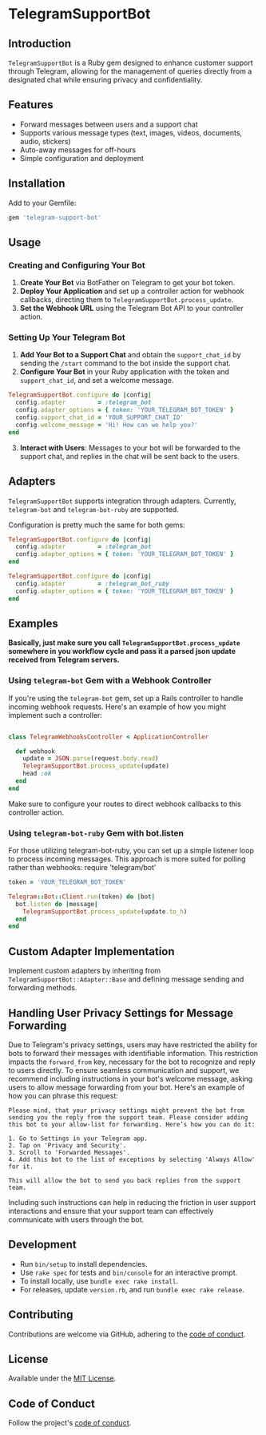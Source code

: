 # TelegramSupportBot

## Introduction

`TelegramSupportBot` is a Ruby gem designed to enhance customer support through Telegram, allowing
for the management of queries directly from a designated chat while ensuring privacy and
confidentiality.

## Features

- Forward messages between users and a support chat
- Supports various message types (text, images, videos, documents, audio, stickers)
- Auto-away messages for off-hours
- Simple configuration and deployment

## Installation

Add to your Gemfile:

```ruby
gem 'telegram-support-bot'
```

## Usage

### Creating and Configuring Your Bot

1. **Create Your Bot** via BotFather on Telegram to get your bot token.
2. **Deploy Your Application** and set up a controller action for webhook callbacks, directing them
   to `TelegramSupportBot.process_update`.
3. **Set the Webhook URL** using the Telegram Bot API to your controller action.

### Setting Up Your Telegram Bot

1. **Add Your Bot to a Support Chat** and obtain the `support_chat_id` by sending the `/start`
   command to the bot inside the support chat.
2. **Configure Your Bot** in your Ruby application with the token and `support_chat_id`, and set a
   welcome message.

```ruby
TelegramSupportBot.configure do |config|
  config.adapter         = :telegram_bot
  config.adapter_options = { token: 'YOUR_TELEGRAM_BOT_TOKEN' }
  config.support_chat_id = 'YOUR_SUPPORT_CHAT_ID'
  config.welcome_message = 'Hi! How can we help you?'
end
```

3. **Interact with Users**: Messages to your bot will be forwarded to the support chat, and replies
   in the chat will be sent back to the users.

## Adapters

`TelegramSupportBot` supports integration through adapters. Currently, `telegram-bot`
and `telegram-bot-ruby` are supported.

Configuration is pretty much the same for both gems:

```ruby
TelegramSupportBot.configure do |config|
  config.adapter         = :telegram_bot
  config.adapter_options = { token: 'YOUR_TELEGRAM_BOT_TOKEN' }
end
```

```ruby
TelegramSupportBot.configure do |config|
  config.adapter         = :telegram_bot_ruby
  config.adapter_options = { token: 'YOUR_TELEGRAM_BOT_TOKEN' }
end
```

## Examples

**Basically, just make sure you call `TelegramSupportBot.process_update` somewhere in you workflow
cycle and pass it a parsed json update received from Telegram servers.**

### Using `telegram-bot` Gem with a Webhook Controller

If you're using the `telegram-bot` gem, set up a Rails controller to handle incoming webhook
requests. Here's an example of how you might implement such a controller:

```ruby

class TelegramWebhooksController < ApplicationController

  def webhook
    update = JSON.parse(request.body.read)
    TelegramSupportBot.process_update(update)
    head :ok
  end
end
```

Make sure to configure your routes to direct webhook callbacks to this controller action.

### Using `telegram-bot-ruby` Gem with bot.listen

For those utilizing telegram-bot-ruby, you can set up a simple listener loop to process incoming
messages. This approach is more suited for polling rather than webhooks:
require 'telegram/bot'

```ruby
token = 'YOUR_TELEGRAM_BOT_TOKEN'

Telegram::Bot::Client.run(token) do |bot|
  bot.listen do |message|
    TelegramSupportBot.process_update(update.to_h)
  end
end
```

## Custom Adapter Implementation

Implement custom adapters by inheriting from `TelegramSupportBot::Adapter::Base` and defining
message sending and forwarding methods.

## Handling User Privacy Settings for Message Forwarding

Due to Telegram's privacy settings, users may have restricted the ability for bots to forward their messages with identifiable information. This restriction impacts the `forward_from` key, necessary for the bot to recognize and reply to users directly. To ensure seamless communication and support, we recommend including instructions in your bot's welcome message, asking users to allow message forwarding from your bot. Here's an example of how you can phrase this request:
```
Please mind, that your privacy settings might prevent the bot from sending you the reply from the support team. Please consider adding this bot to your allow-list for forwarding. Here’s how you can do it:
  
1. Go to Settings in your Telegram app.
2. Tap on 'Privacy and Security'.
3. Scroll to 'Forwarded Messages'.
4. Add this bot to the list of exceptions by selecting 'Always Allow' for it.

This will allow the bot to send you back replies from the support team.

```

Including such instructions can help in reducing the friction in user support interactions and ensure that your support team can effectively communicate with users through the bot.


## Development

- Run `bin/setup` to install dependencies.
- Use `rake spec` for tests and `bin/console` for an interactive prompt.
- To install locally, use `bundle exec rake install`.
- For releases, update `version.rb`, and run `bundle exec rake release`.

## Contributing

Contributions are welcome via GitHub, adhering to
the [code of conduct](https://github.com/austerlitz/telegram_support_bot/blob/main/CODE_OF_CONDUCT.md).

## License

Available under the [MIT License](https://opensource.org/licenses/MIT).

## Code of Conduct

Follow the
project's [code of conduct](https://github.com/austerlitz/telegram_support_bot/blob/main/CODE_OF_CONDUCT.md).
